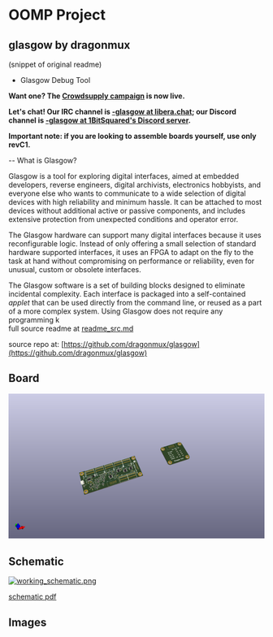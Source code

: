 # OOMP Project  
## glasgow  by dragonmux  
  
(snippet of original readme)  
  
- Glasgow Debug Tool  
  
**Want one? The [Crowdsupply campaign](https://www.crowdsupply.com/1bitsquared/glasgow) is now live.**  
  
**Let's chat! Our IRC channel is [-glasgow at libera.chat](https://web.libera.chat/-glasgow); our Discord channel is [-glasgow at 1BitSquared's Discord server](https://1bitsquared.com/pages/chat).**  
  
**Important note: if you are looking to assemble boards yourself, use only revC1.**  
  
-- What is Glasgow?  
  
Glasgow is a tool for exploring digital interfaces, aimed at embedded developers, reverse engineers, digital archivists, electronics hobbyists, and everyone else who wants to communicate to a wide selection of digital devices with high reliability and minimum hassle. It can be attached to most devices without additional active or passive components, and includes extensive protection from unexpected conditions and operator error.  
  
The Glasgow hardware can support many digital interfaces because it uses reconfigurable logic. Instead of only offering a small selection of standard hardware supported interfaces, it uses an FPGA to adapt on the fly to the task at hand without compromising on performance or reliability, even for unusual, custom or obsolete interfaces.  
  
The Glasgow software is a set of building blocks designed to eliminate incidental complexity. Each interface is packaged into a self-contained *applet* that can be used directly from the command line, or reused as a part of a more complex system. Using Glasgow does not require any programming k  
  full source readme at [readme_src.md](readme_src.md)  
  
source repo at: [https://github.com/dragonmux/glasgow](https://github.com/dragonmux/glasgow)  
## Board  
  
[![working_3d.png](working_3d_600.png)](working_3d.png)  
## Schematic  
  
[![working_schematic.png](working_schematic_600.png)](working_schematic.png)  
  
[schematic pdf](working_schematic.pdf)  
## Images  
